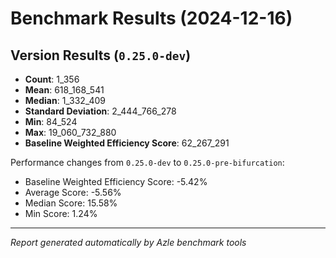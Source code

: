 # Benchmark Results (2024-12-16)

## Version Results (`0.25.0-dev`)

- **Count**: 1_356
- **Mean**: 618_168_541
- **Median**: 1_332_409
- **Standard Deviation**: 2_444_766_278
- **Min**: 84_524
- **Max**: 19_060_732_880
- **Baseline Weighted Efficiency Score**: 62_267_291

Performance changes from `0.25.0-dev` to `0.25.0-pre-bifurcation`:

- Baseline Weighted Efficiency Score: -5.42%
- Average Score: -5.56%
- Median Score: 15.58%
- Min Score: 1.24%

---

_Report generated automatically by Azle benchmark tools_
